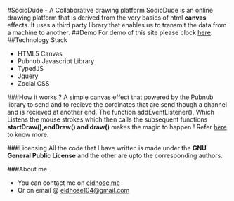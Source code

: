 #SocioDude -  A Collaborative drawing platform
SodioDude is an online drawing platform that is derived from the very basics of html **canvas** effects. It uses a third party library that enables us to transmit the data from a machine to another.
##Demo
For demo of this site please clock [here](http://mallmate.in/eldhose).
##Technology Stack
- HTML5 Canvas
- Pubnub Javascript Library
- TypedJS
- Jquery
- Zocial CSS

###How it works ?
A simple canvas effect that powered by the Pubnub library to send and to recieve the cordinates that are send though a channel and is recieved at another end. The function addEventListener(), Which Listens the mouse strokes which then calls the subsequent functions **startDraw(),endDraw() and draw()** makes the magic to happen ! 
Refer [here](http://www.pubnub.com/blog/multiuser-draw-html5-canvas-tutorial/) to know more.

###Licensing
All the code that I have written is made under the **GNU General Public License** and the other are upto the corresponding authors.

###About me
-  You can contact me on [eldhose.me](http://eldhose.me)
-  Or on email @ eldhose104@gmail.com

